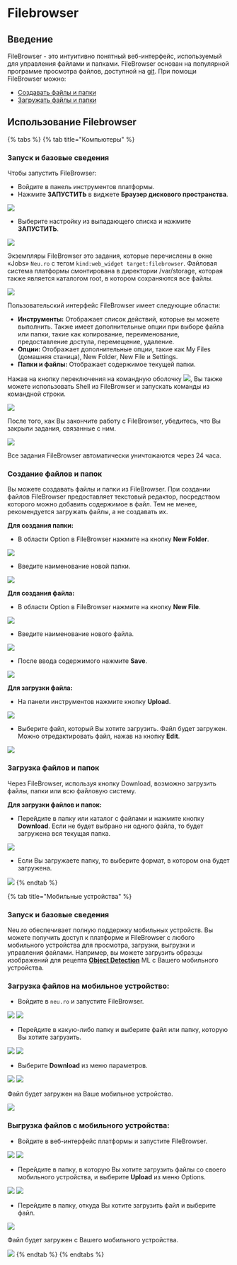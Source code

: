 # Filebrowser

## Введение

FileBrowser - это интуитивно понятный веб-интерфейс, используемый для управления файлами и папками. FileBrowser основан на популярной программе просмотра файлов, доступной на [git](https://github.com/filebrowser/filebrowser). При помощи FileBrowser можно:

* [Создавать файлы и папки](filebrowser.md#creating-files-and-folders)
* [Загружать файлы и папки](filebrowser.md#downloading-files-and-folders)

## Использование Filebrowser

{% tabs %}
{% tab title="Компьютеры" %}
### Запуск и базовые сведения

Чтобы запустить FileBrowser: 

* Войдите в панель инструментов платформы.
* Нажмите **ЗАПУСТИТЬ** в виджете **Браузер дискового пространства**.

![](../../.gitbook/assets/image%20%28178%29.png)

* Выберите настройку из выпадающего списка и нажмите **ЗАПУСТИТЬ**.

![](../../.gitbook/assets/image%20%2850%29.png)

Экземпляры FileBrowser это задания, которые перечислены в окне «Jobs» `Neu.ro` с тегом `kind:web_widget target:filebrowser`. Файловая система платформы смонтирована в директории /var/storage, которая также является каталогом root, в котором сохраняются все файлы.

![](../../.gitbook/assets/image%20%2831%29.png)

Пользовательский интерфейс FileBrowser имеет следующие области:

* **Инструменты:** Отображает список действий, которые вы можете выполнить. Также имеет дополнительные опции при выборе файла или папки, такие как копирование, переименование, предоставление доступа, перемещение, удаление.
* **Опции:** Отображает дополнительные опции, такие как My Files \(домашняя станица\), New Folder, New File и Settings.
* **Папки и файлы:** Отображает содержимое текущей папки.

Нажав на кнопку переключения на командную оболочку ![](../../.gitbook/assets/FB_Toggle.jpg), Вы также можете использовать Shell из FileBrowser и запускать команды из командной строки.

![](../../.gitbook/assets/FB_Shell.jpg)

После того, как Вы закончите работу с FileBrowser, убедитесь, что Вы закрыли задания, связанные с ним.

![](../../.gitbook/assets/image%20%2821%29.png)

Все задания FileBrowser автоматически уничтожаются через 24 часа.

### Создание файлов и папок

Вы можете создавать файлы и папки из FileBrowser. При создании файлов FileBrowser предоставляет текстовый редактор, посредством которого можно добавить содержимое в файл. Тем не менее, рекомендуется загружать файлы, а не создавать их.

**Для создания папки:**

* В области Option в FileBrowser нажмите на кнопку **New Folder**. 

![](../../.gitbook/assets/FB_NewFolder.jpg)

* Введите наименование новой папки.

 

![](../../.gitbook/assets/FB_NewDirectory.jpg)

**Для создания файла:**

* В области Option в FileBrowser нажмите на кнопку **New File**. 

![](../../.gitbook/assets/FB_NewFile.jpg)

* Введите наименование нового файла.

  

![](../../.gitbook/assets/FB_NewFileName.jpg)

* После ввода содержимого нажмите **Save**.

 

![](../../.gitbook/assets/FB_NewFile_Save.JPG)

**Для загрузки файла:**

* На панели инструментов нажмите кнопку **Upload**. 

![](../../.gitbook/assets/FB_UploadButton.jpg)

* Выберите файл, который Вы хотите загрузить. Файл будет загружен. Можно отредактировать файл, нажав на кнопку **Edit**. 

![](../../.gitbook/assets/FB_UpFile.JPG)

### Загрузка файлов и папок

Через FileBrowser, используя кнопку Download, возможно загрузить файлы, папки или всю файловую систему.

**Для загрузки файлов и папок:**

* Перейдите в папку или каталог с файлами и нажмите кнопку **Download**. Если не будет выбрано ни одного файла, то будет загружена вся текущая папка.

![](../../.gitbook/assets/FB_Download.jpg) 

* Если Вы загружаете папку, то выберите формат, в котором она будет загружена. 

![](../../.gitbook/assets/FB_DownFormat.jpg)
{% endtab %}

{% tab title="Мобильные устройства" %}
### Запуск и базовые сведения

Neu.ro обеспечивает полную поддержку мобильных устройств. Вы можете получить доступ к платформе и FileBrowser с любого мобильного устройства для просмотра, загрузки, выгрузки и управления файлами. Например, вы можете загрузить образцы изображений для рецепта [**Object Detection**](https://docs.neu.ro/cookbook/object-detection) ML с Вашего мобильного устройства.

### **Загрузка файлов на мобильное устройство:**

* Войдите в `neu.ro` и запустите FileBrowser.

![](../../.gitbook/assets/dashboard-mobile%20%281%29.png) ![](../../.gitbook/assets/FBM_FileBrowser%20%281%29%20%281%29.jpg)

* Перейдите в какую-либо папку и выберите файл или папку, которую Вы хотите загрузить.

![](../../.gitbook/assets/FBM_Folder.jpg) ![](../../.gitbook/assets/FBM_Down_Select_1.jpg)

* Выберите **Download** из меню параметров.

![](../../.gitbook/assets/FBM_Down_Select.jpg) ![](../../.gitbook/assets/FBM_DownloadDone%20%281%29%20%281%29.jpg)

Файл будет загружен на Ваше мобильное устройство.

![](../../.gitbook/assets/FBM_DownloadDone%20%281%29.jpg)

### **Выгрузка файлов с мобильного устройства:**

* Войдите в веб-интерфейс платформы и запустите FileBrowser.

![](../../.gitbook/assets/dashboard-mobile.png) ![](../../.gitbook/assets/FBM_FileBrowser.jpg)

* Перейдите в папку, в которую Вы хотите загрузить файлы со своего мобильного устройства, и выберите **Upload** из меню Options.

![](../../.gitbook/assets/FBM_Up_Folder.jpg) ![](../../.gitbook/assets/FBM_UploadButton.jpg)

* Перейдите в папку, откуда Вы хотите загрузить файл и выберите файл.

![](../../.gitbook/assets/FBM_UploadFileFolder.jpg)

Файл будет загружен с Вашего мобильного устройства.

![](../../.gitbook/assets/FBM_FileUploaded.jpg)
{% endtab %}
{% endtabs %}



